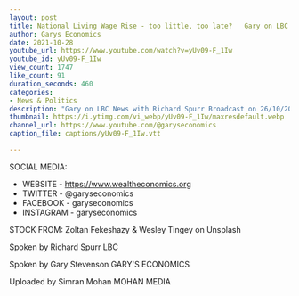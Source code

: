 ```yaml
---
layout: post
title: National Living Wage Rise - too little, too late?   Gary on LBC with Richard Spurr
author: Garys Economics
date: 2021-10-28
youtube_url: https://www.youtube.com/watch?v=yUv09-F_1Iw
youtube_id: yUv09-F_1Iw
view_count: 1747
like_count: 91
duration_seconds: 460
categories:
- News & Politics
description: "Gary on LBC News with Richard Spurr Broadcast on 26/10/2021 @ 01:13 Uploaded with permission from LBC https://www.lbc.co.uk"
thumbnail: https://i.ytimg.com/vi_webp/yUv09-F_1Iw/maxresdefault.webp
channel_url: https://www.youtube.com/@garyseconomics
caption_file: captions/yUv09-F_1Iw.vtt

---
```


SOCIAL MEDIA:
- WEBSITE - https://www.wealtheconomics.org
- TWITTER - @garyseconomics
- FACEBOOK - garyseconomics
- INSTAGRAM - garyseconomics


STOCK FROM:
Zoltan Fekeshazy & Wesley Tingey on Unsplash


Spoken by Richard Spurr
LBC


Spoken by Gary Stevenson
GARY'S ECONOMICS


Uploaded by Simran Mohan 
MOHAN MEDIA
